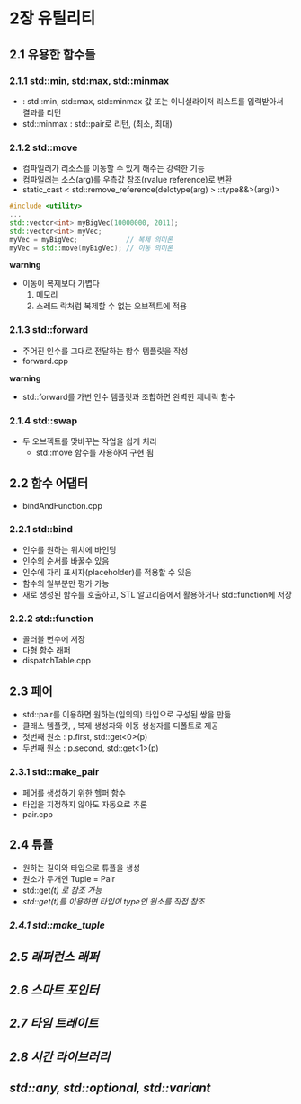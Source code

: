 # 2장 유틸리티

## 2.1 유용한 함수들
### 2.1.1 std::min, std:max, std::minmax
- <algorithm> : std::min, std::max, std::minmax 값 또는 이니셜라이저 리스트를 입력받아서 결과를 리턴
- std::minmax : std::pair로 리턴, (최소, 최대)

### 2.1.2 std::move
- 컴파일러가 리소스를 이동할 수 있게 해주는 강력한 기능
- 컴파일러는 소스(arg)를 우측값 참조(rvalue reference)로 변환
- static_cast < std::remove_reference(delctype(arg) > ::type&&>(arg))>

```cpp
#include <utility>
...
std::vector<int> myBigVec(10000000, 2011);
std::vector<int> myVec;
myVec = myBigVec;            // 복제 의미론
myVec = std::move(myBigVec); // 이동 의미론
```

**warning**
- 이동이 복제보다 가볍다
    1. 메모리
    2. 스레드 락처럼 복제할 수 없는 오브젝트에 적용

### 2.1.3 std::forward
- 주어진 인수를 그대로 전달하는 함수 템플릿을 작성
- forward.cpp

**warning**
- std::forward를 가변 인수 템플릿과 조합하면 완벽한 제네릭 함수

### 2.1.4 std::swap
- 두 오브젝트를 맞바꾸는 작업을 쉽게 처리
    - std::move 함수를 사용하여 구현 됨

## 2.2 함수 어댑터
- bindAndFunction.cpp

### 2.2.1 std::bind
- 인수를 원하는 위치에 바인딩
- 인수의 순서를 바꿀수 있음
- 인수에 자리 표시자(placeholder)를 적용할 수 있음
- 함수의 일부분만 평가 가능
- 새로 생성된 함수를 호출하고, STL 알고리즘에서 활용하거나 std::function에 저장

### 2.2.2 std::function
- 콜러블 변수에 저장
- 다형 함수 래퍼
- dispatchTable.cpp

## 2.3 페어
- std::pair를 이용하면 원하는(임의의) 타입으로 구성된 쌍을 만듦
- 클래스 템플릿, <utility>, 복제 생성자와 이동 생성자를 디폴트로 제공
- 첫번째 원소 : p.first, std::get<0>(p)
- 두번째 원소 : p.second, std::get<1>(p)

### 2.3.1 std::make_pair
- 페어를 생성하기 위한 헬퍼 함수
- 타입을 지정하지 않아도 자동으로 추론
- pair.cpp

## 2.4 튜플
- 원하는 길이와 타입으로 튜플을 생성
- 원소가 두개인 Tuple = Pair
- std::get<i>(t) 로 참조 가능
- std::get<type>(t)를 이용하면 타입이 type인 원소를 직접 참조

### 2.4.1 std::make_tuple

## 2.5 래퍼런스 래퍼
## 2.6 스마트 포인터
## 2.7 타임 트레이트
## 2.8 시간 라이브러리
## std::any, std::optional, std::variant